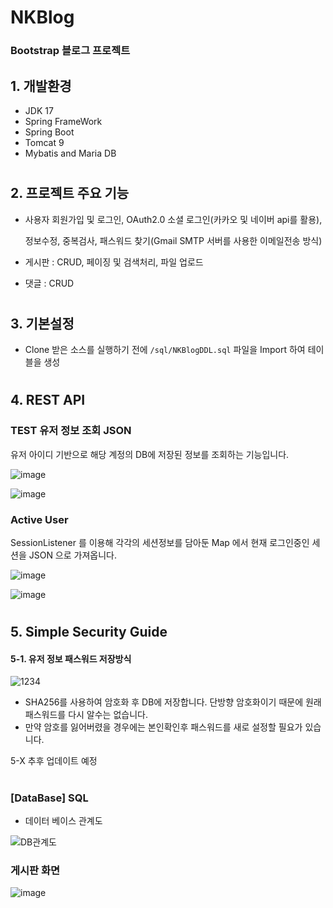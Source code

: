 # NKBlog
### Bootstrap 블로그 프로젝트

## 1. 개발환경
- JDK 17
- Spring FrameWork
- Spring Boot
- Tomcat 9
- Mybatis and Maria DB
#
## 2. 프로젝트 주요 기능
- 사용자 회원가입 및 로그인, OAuth2.0 소셜 로그인(카카오 및 네이버 api를 활용),

    정보수정, 중복검사, 패스워드 찾기(Gmail SMTP 서버를 사용한 이메일전송 방식)
- 게시판 : CRUD, 페이징 및 검색처리, 파일 업로드
- 댓글 : CRUD
#
## 3. 기본설정
- Clone 받은 소스를 실행하기 전에 `/sql/NKBlogDDL.sql` 파일을 Import 하여 테이블을 생성
#
## 4. REST API
### TEST 유저 정보 조회 JSON
유저 아이디 기반으로 해당 계정의 DB에 저장된 정보를 조회하는 기능입니다.

![image](https://user-images.githubusercontent.com/82058641/173864483-a4f75873-5218-4727-978e-582f47fbaa42.png)

![image](https://user-images.githubusercontent.com/82058641/173864583-de8e9f2c-6aae-46a7-81a2-ddf00d0b16e6.png)

### Active User
SessionListener 를 이용해 각각의 세션정보를 담아둔 Map 에서 현재 로그인중인 세션을 JSON 으로 가져옵니다.

![image](https://user-images.githubusercontent.com/82058641/173863996-9e79edbd-b6e4-45ae-9084-c152afe8644b.png)

![image](https://user-images.githubusercontent.com/82058641/173864108-26bc48e2-d973-4f6a-b0f0-f35d57602679.png)
#
## 5. Simple Security Guide
#### 5-1. 유저 정보 패스워드 저장방식

![1234](https://user-images.githubusercontent.com/82058641/144734289-cbbcec81-ef44-4236-ac3f-5b48153e460d.png)

- SHA256를 사용하여 암호화 후 DB에 저장합니다. 단방향 암호화이기 때문에 원래 패스워드를 다시 알수는 없습니다.
- 만약 암호를 잃어버렸을 경우에는 본인확인후 패스워드를 새로 설정할 필요가 있습니다.

5-X 추후 업데이트 예정
#
### [DataBase] SQL
* 데이터 베이스 관계도

![DB관계도](https://user-images.githubusercontent.com/82058641/163245617-99d440c4-1c04-4196-936a-196b66c7caa6.png)

### 게시판 화면

![image](https://user-images.githubusercontent.com/82058641/172414548-87822c6e-5a09-456d-993a-16fcc495cdd0.png)